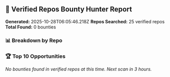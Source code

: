 ## 🎯 Verified Repos Bounty Hunter Report

**Generated:** 2025-10-28T06:05:46.218Z
**Repos Searched:** 25 verified repos
**Total Found:** 0 bounties

### 📊 Breakdown by Repo


### 🏆 Top 10 Opportunities

*No bounties found in verified repos at this time. Next scan in 3 hours.*

